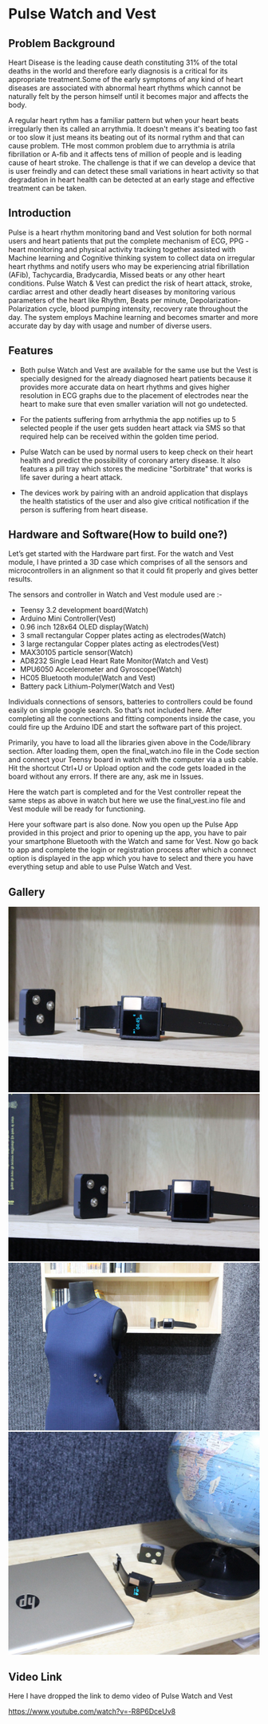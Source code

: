 # Pulse Watch and Vest

## Problem Background
Heart Disease is the leading cause death constituting 31% of the total deaths in the world and therefore early diagnosis is a critical for its appropriate treatment.Some of the early symptoms of any kind of heart diseases are associated with abnormal heart rhythms which cannot be naturally felt by the person himself until it becomes major and affects the body.

A regular heart rythm has a familiar pattern but when your heart beats irregularly then its called an arrythmia. It doesn't means it's beating too fast or too slow it just means its beating out of its normal rythm and that can cause problem. THe most common problem due to arrythmia is atrila fibrillation or A-fib and it affects tens of million of people and is leading cause of heart stroke. The challenge is that if we can develop a device that is user freindly and can detect these small variations in heart activity so that degradation in heart health can be detected at an early stage and effective treatment can be taken.

## Introduction
Pulse is a heart rhythm monitoring band and Vest solution for both normal users and heart patients that put the complete mechanism of ECG, PPG - heart monitoring and physical activity tracking together assisted with Machine learning and Cognitive thinking system to collect data on irregular heart rhythms and notify users who may be experiencing atrial fibrillation (AFib), Tachycardia, Bradycardia, Missed beats or any other heart conditions. Pulse Watch & Vest can predict the risk of heart attack, stroke, cardiac arrest and other deadly heart diseases by monitoring various parameters of the heart like Rhythm, Beats per minute, Depolarization-Polarization cycle, blood pumping intensity, recovery rate throughout the day. The system employs Machine learning and becomes smarter and more accurate day by day with usage and number of diverse users.

## Features

* Both pulse Watch and Vest are available for the same use but the Vest is specially designed for the already diagnosed heart patients because it provides more accurate data on heart rhythms and gives higher resolution in ECG graphs due to the placement of electrodes near the heart to make sure that even smaller variation will not go undetected. 

* For the patients suffering from arrhythmia the app notifies up to 5 selected people if the user gets sudden heart attack via SMS so that required help can be received within the golden time period.

* Pulse Watch can be used by normal users to keep check on their heart health and predict the possibility of coronary artery disease. It also features a pill tray which stores the medicine "Sorbitrate" that works is life saver during a heart attack. 

* The devices work by pairing with an android application that displays the health statistics of the user and also give critical notification if the person is suffering from heart disease. 

## Hardware and Software(How to build one?)

Let’s get started with the Hardware part first. For the watch and Vest module, I have printed a 3D case which comprises of all the sensors and microcontrollers in an alignment so that it could fit properly and gives better results.

The sensors and controller in Watch and Vest module used are :-
* Teensy 3.2 development board(Watch)
* Arduino Mini Controller(Vest)
* 0.96 inch 128x64 OLED display(Watch)
* 3 small rectangular Copper plates acting as electrodes(Watch)
* 3 large rectangular Copper plates acting as electrodes(Vest)
* MAX30105 particle sensor(Watch)
* AD8232 Single Lead Heart Rate Monitor(Watch and Vest)
* MPU6050 Accelerometer and Gyroscope(Watch)
* HC05 Bluetooth module(Watch and Vest)
* Battery pack Lithium-Polymer(Watch and Vest)

Individuals connections of sensors, batteries to controllers could be found easily on simple google search. So that’s not included here.
After completing all the connections and fitting components inside the case, you could fire up the Arduino IDE and start the software part of this project.

Primarily, you have to load all the libraries given above in the Code/library section. After loading them, open the final_watch.ino file in the Code section and connect your Teensy board in watch with the computer via a usb cable. Hit the shortcut Ctrl+U or Upload option and the code gets loaded in the board without any errors. If there are any, ask me in Issues.

Here the watch part is completed and for the Vest controller repeat the same steps as above in watch but here we use the final_vest.ino file and Vest module will be ready for functioning. 

Here your software part is also done. Now you open up the Pulse App provided in this project and prior to opening up the app, you have to pair your smartphone Bluetooth with the Watch and same for Vest. Now go back to app and complete the login or registration process after which a connect option is displayed in the app which you have to select and there you have everything setup and able to use Pulse Watch and Vest.
 
## Gallery

![Alt Text](https://github.com/bharat8/Pulse-Watch_and_Vest/blob/master/Gallery/IMG_3381.png)
![Alt Text](https://github.com/bharat8/Pulse-Watch_and_Vest/blob/master/Gallery/IMG_3385.jpg)
![Alt Text](https://github.com/bharat8/Pulse-Watch_and_Vest/blob/master/Gallery/IMG_3398.jpg)
![Alt Text](https://github.com/bharat8/Pulse-Watch_and_Vest/blob/master/Gallery/IMG_3405.JPG)

## Video Link

Here I have dropped the link to demo video of Pulse Watch and Vest

https://www.youtube.com/watch?v=-R8P6DceUv8
